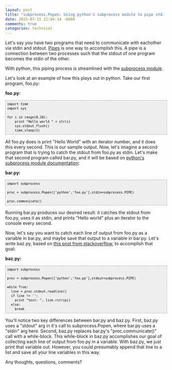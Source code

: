 ```yaml
---
layout: post
title: "subprocess.Popen: Using python's subprocess module to pipe stdin and stdout between processes"
date: 2015-07-15 12:04:14 -0400
comments: true
categories: technical
---
```


Let's say you have two programs that need to communicate with eachother via stdin and stdout. [Pipes](http://www2.cs.uregina.ca/~hamilton/courses/330/notes/unix/pipes/pipes.html) is one way to accomplish this. A pipe is a connection between two processes such that the stdout of one program becomes the stdin of the other.
<!--more-->
With python, this piping process is streamlined with the [subprocess module](https://docs.python.org/2/library/subprocess.html). 

Let's look at an example of how this plays out in python. Take our first program, foo.py: 

**foo.py:**
<pre style="font-family: Andale Mono, Lucida Console, Monaco, fixed, monospace; color: #000000; background-color: #eee;font-size: 12px;border: 1px dashed #999999;line-height: 14px;padding: 5px; overflow: auto; width: 100%"><code>import time
import sys

for i in range(0,10):
    print &quot;Hello world &quot; + str(i)
    sys.stdout.flush()
    time.sleep(1)
</code></pre>

All foo.py does is print "Hello World" with an iterator number, and it does this every second. This is our sample output. Now, let's imagine a second program that is trying to catch the stdout from foo.py as stdin. Let's make that second program called bar.py, and it will be based on [python's subprocess module documentation](https://docs.python.org/2/library/subprocess.html):

**bar.py:**
<pre style="font-family: Andale Mono, Lucida Console, Monaco, fixed, monospace; color: #000000; background-color: #eee;font-size: 12px;border: 1px dashed #999999;line-height: 14px;padding: 5px; overflow: auto; width: 100%"><code>import subprocess

proc = subprocess.Popen(['python','foo.py'],stdin=subprocess.PIPE)

proc.communicate()
</code></pre>

Running bar.py produces our desired result: it catches the stdout from foo.py, uses it as stdin, and prints "Hello world" plus an iterator to the console every second. 

Now, let's say you want to catch each line of output from foo.py as a variable in bar.py, and maybe save that output to a variable in bar.py. Let's write baz.py, based on [this post from stackoverflow](https://docs.python.org/2/library/subprocess.html), to accomplish that goal:

**baz.py:**
<pre style="font-family: Andale Mono, Lucida Console, Monaco, fixed, monospace; color: #000000; background-color: #eee;font-size: 12px;border: 1px dashed #999999;line-height: 14px;padding: 5px; overflow: auto; width: 100%"><code>import subprocess

proc = subprocess.Popen(['python','foo.py'],stdout=subprocess.PIPE)

while True:
  line = proc.stdout.readline()
  if line != '':
    print &quot;test: &quot;, line.rstrip()
  else:
    break
</code></pre>

You'll notice two key differences between bar.py and baz.py. First, baz.py uses a "stdout" arg in it's call to subprocess.Popen, where bar.py uses a "stdin" arg here. Second, baz.py replaces bar.py's "proc.communicate()" call with a while-block. This while-block in baz.py accomplishes our goal of collecting each line of output from foo.py in a variable. With baz.py, we just print that variable out. However, you could presumably append that line to a list and save all your line variables in this way.

Any thoughts, questions, comments? 